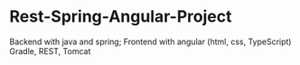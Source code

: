 # Rest-Spring-Angular-Project

Backend with java and spring;
Frontend with angular (html, css, TypeScript)
Gradle, REST, Tomcat
